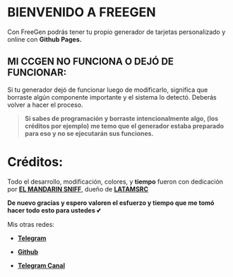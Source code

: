 # BIENVENIDO A FREEGEN

Con FreeGen podrás tener tu propio generador de tarjetas personalizado y online con **Github Pages.**



## MI CCGEN NO FUNCIONA O DEJÓ DE FUNCIONAR:

Si tu generador dejó de funcionar luego de modificarlo, significa que borraste algún componente importante y el sistema lo detectó. Deberás volver a hacer el proceso.

> **Si sabes de programación y borraste intencionalmente algo, (los
> créditos por ejemplo) me temo que el generador estaba preparado para
> eso y no se ejecutarán sus funciones.**


# Créditos:

Todo el desarrollo, modificación, colores, y **tiempo** fueron con dedicación por **[EL MANDARIN SNIFF](https://t.me/GATESCCN)**, dueño de [**LATAMSRC**](https://t.me/LATAMSRC)

**De nuevo gracias y espero valoren el esfuerzo y tiempo que me tomó hacer todo esto para ustedes** 💕

Mis otras redes:

 - **[Telegram](https://t.me/gatesccn)**
 
  - [**Github**](https://github.com/gatesccn01)
  - [**Telegram Canal**](https://t.me/latamsrc)

